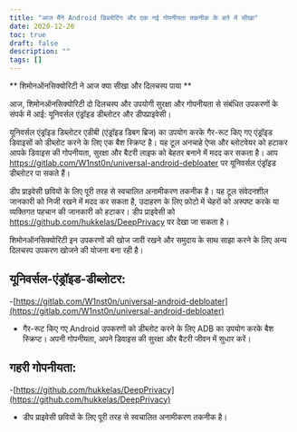 ```yaml
---
title: "आज मैंने Android डिब्लोटिंग और एक नई गोपनीयता तकनीक के बारे में सीखा"
date: 2020-12-26
toc: true
draft: false
description: ""
tags: []
---
```


** शिमोनऑनसिक्योरिटी ने आज क्या सीखा और दिलचस्प पाया **

आज, शिमोनऑनसिक्योरिटी दो दिलचस्प और उपयोगी सुरक्षा और गोपनीयता से संबंधित उपकरणों के संपर्क में आई: यूनिवर्सल एंड्रॉइड डीब्लोटर और डीपप्राइवेसी।

यूनिवर्सल एंड्रॉइड डिब्लोटर एडीबी (एंड्रॉइड डिबग ब्रिज) का उपयोग करके गैर-रूट किए गए एंड्रॉइड डिवाइसों को डीब्लोट करने के लिए एक बैश स्क्रिप्ट है। यह टूल अनचाहे ऐप्स और ब्लोटवेयर को हटाकर आपके डिवाइस की गोपनीयता, सुरक्षा और बैटरी लाइफ को बेहतर बनाने में मदद कर सकता है। आप https://gitlab.com/W1nst0n/universal-android-debloater पर यूनिवर्सल एंड्रॉइड डीब्लोटर पा सकते हैं।

डीप प्राइवेसी छवियों के लिए पूरी तरह से स्वचालित अनामीकरण तकनीक है। यह टूल संवेदनशील जानकारी को निजी रखने में मदद कर सकता है, उदाहरण के लिए फ़ोटो में चेहरों को अस्पष्ट करके या व्यक्तिगत पहचान की जानकारी को हटाकर। डीप प्राइवेसी को https://github.com/hukkelas/DeepPrivacy पर देखा जा सकता है।

शिमोनऑनसिक्योरिटी इन उपकरणों की खोज जारी रखने और समुदाय के साथ साझा करने के लिए अन्य दिलचस्प उपकरण खोजने की योजना बना रही है।

## यूनिवर्सल-एंड्रॉइड-डीब्लोटर:
-[https://gitlab.com/W1nst0n/universal-android-debloater](https://gitlab.com/W1nst0n/universal-android-debloater)
- गैर-रूट किए गए Android उपकरणों को डीब्लोट करने के लिए ADB का उपयोग करके बैश स्क्रिप्ट। अपनी गोपनीयता, अपने डिवाइस की सुरक्षा और बैटरी जीवन में सुधार करें।

## गहरी गोपनीयता:
-[https://github.com/hukkelas/DeepPrivacy](https://github.com/hukkelas/DeepPrivacy)
- डीप प्राइवेसी छवियों के लिए पूरी तरह से स्वचालित अनामीकरण तकनीक है।
